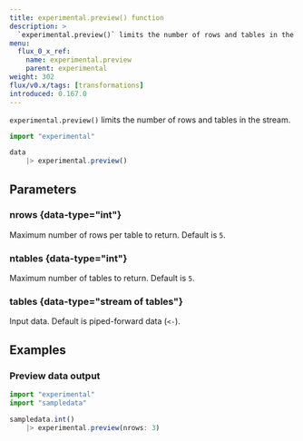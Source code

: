 ```yaml
---
title: experimental.preview() function
description: >
  `experimental.preview()` limits the number of rows and tables in the stream.
menu:
  flux_0_x_ref:
    name: experimental.preview
    parent: experimental
weight: 302
flux/v0.x/tags: [transformations]
introduced: 0.167.0
---
```


`experimental.preview()` limits the number of rows and tables in the stream.

```js
import "experimental"

data
    |> experimental.preview()
```

## Parameters

### nrows {data-type="int"}
Maximum number of rows per table to return. Default is `5`.

### ntables {data-type="int"}
Maximum number of tables to return. Default is `5`.

### tables {data-type="stream of tables"}
Input data.
Default is piped-forward data (`<-`).

## Examples

### Preview data output
```js
import "experimental"
import "sampledata"

sampledata.int()
    |> experimental.preview(nrows: 3)
```
